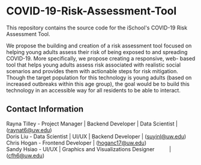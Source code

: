 # COVID-19-Risk-Assessment-Tool
This repository contains the source code for the iSchool's COVID-19 Risk Assessment Tool.  

We propose the building and creation of a risk assessment tool focused on helping young adults assess their  risk of being exposed to and spreading COVID-19. More specifically, we propose creating a responsive, web- based tool that helps young adults assess risk associated with realistic social scenarios and provides them with  actionable steps for risk mitigation. Though the target population for this technology is young adults (based on increased outbreaks within this age group), the goal would be to build this technology in an accessible way for all residents to be able to interact.

## Contact Information
Rayna Tilley - Project Manager | Backend Developer | Data Scientist | (raynat6@uw.edu)   
Doris Liu - Data Scientist | UI/UX | Backend Developer              | (suyinl@uw.edu)   
Chris Hogan - Frontend Developer                                    | (hoganc17@uw.edu)   
Sandy Hsiao - UI/UX | Graphics and Visualizations Designer &nbsp;&nbsp;&nbsp;&nbsp;&nbsp;&nbsp;&nbsp;&nbsp;&nbsp;| (cfh6@uw.edu)   
